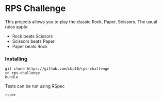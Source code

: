 # RPS Challenge

This projects allows you to play the classic Rock, Paper, Scissors. 
The usual rules apply:

- Rock beats Scissors
- Scissors beats Paper
- Paper beats Rock


### Installing

```
git clone https://github.com/cbp10/rps-challenge
cd rps-challenge
bundle
```
Tests can be run using RSpec
```
rspec
```

